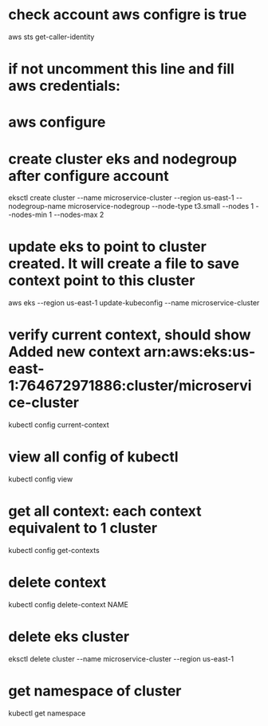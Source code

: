# check account aws configre is true
aws sts get-caller-identity

# if not uncomment this line and fill aws credentials:
# aws configure

# create cluster eks and nodegroup after configure account
eksctl create cluster --name microservice-cluster --region us-east-1 --nodegroup-name microservice-nodegroup --node-type t3.small --nodes 1 --nodes-min 1 --nodes-max 2

# update eks to point to cluster created. It will create a file to save context point to this cluster
aws eks --region us-east-1 update-kubeconfig --name microservice-cluster

# verify current context, should show Added new context arn:aws:eks:us-east-1:764672971886:cluster/microservice-cluster
kubectl config current-context

# view all config of kubectl
kubectl config view

# get all context: each context equivalent to 1 cluster
kubectl config get-contexts

# delete context
kubectl config delete-context NAME

# delete eks cluster
eksctl delete cluster --name microservice-cluster --region us-east-1

# get namespace of cluster
kubectl get namespace
